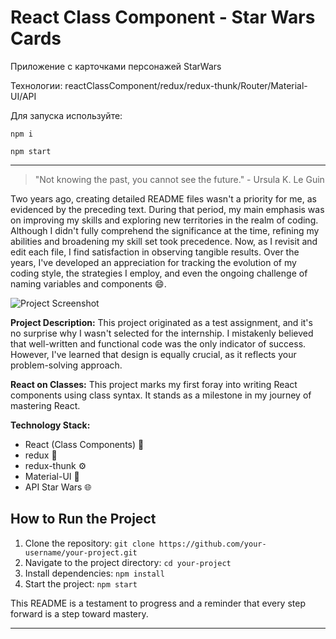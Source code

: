 # React Class Component - Star Wars Cards

Приложение c карточками персонажей StarWars

Технологии: reactClassComponent/redux/redux-thunk/Router/Material-UI/API

Для запуска используйте: 

```
npm i

npm start
```

---

> "Not knowing the past, you cannot see the future." - Ursula K. Le Guin

Two years ago, creating detailed README files wasn't a priority for me, as evidenced by the preceding text. During that period, my main emphasis was on improving my skills and exploring new territories in the realm of coding. Although I didn't fully comprehend the significance at the time, refining my abilities and broadening my skill set took precedence. Now, as I revisit and edit each file, I find satisfaction in observing tangible results. Over the years, I've developed an appreciation for tracking the evolution of my coding style, the strategies I employ, and even the ongoing challenge of naming variables and components 😄.

![Project Screenshot](https://sun9-42.userapi.com/impg/B-MOtIH7i-6tQcHLSjdDJrMkLUaEPviCBtGKsw/cJk2kz89EQc.jpg?size=1148x726&quality=96&sign=e0ed2486cbf7ceeb294f53947e72b175&type=album)

**Project Description:**
This project originated as a test assignment, and it's no surprise why I wasn't selected for the internship. I mistakenly believed that well-written and functional code was the only indicator of success. However, I've learned that design is equally crucial, as it reflects your problem-solving approach.

**React on Classes:**
This project marks my first foray into writing React components using class syntax. It stands as a milestone in my journey of mastering React.

**Technology Stack:**
- React (Class Components) 🚀
- redux 🔄
- redux-thunk ⚙️
- Material-UI 💅
- API Star Wars 🌐

## How to Run the Project

1. Clone the repository: `git clone https://github.com/your-username/your-project.git`
2. Navigate to the project directory: `cd your-project`
3. Install dependencies: `npm install`
4. Start the project: `npm start`

This README is a testament to progress and a reminder that every step forward is a step toward mastery.

---
